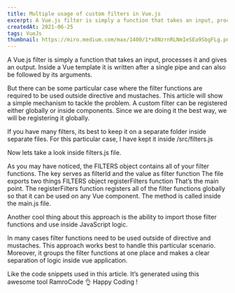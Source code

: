 ```yaml
---
title: Multiple usage of custom filters in Vue.js
excerpt: A Vue.js filter is simply a function that takes an input, processes it and gives an output...
createdAt: 2021-06-25
tags: VueJs
thumbnail: https://miro.medium.com/max/1400/1*x8NzrnRLNmIeSEa9SbgFLg.png
---
```


<g-image src="https://miro.medium.com/max/1400/1*x8NzrnRLNmIeSEa9SbgFLg.png" />

A Vue.js filter is simply a function that takes an input, processes it and gives an output. Inside a Vue template it is written after a single pipe and can also be followed by its arguments.

But there can be some particular case where the filter functions are required to be used outside directive and mustaches. This article will show a simple mechanism to tackle the problem.
A custom filter can be registered either globally or inside components. Since we are doing it the best way, we will be registering it globally.

If you have many filters, its best to keep it on a separate folder inside separate files. For this particular case, I have kept it inside /src/filters.js

Now lets take a look inside filters.js file.

As you may have noticed, the FILTERS object contains all of your filter functions. The key serves as filterId and the value as filter function
The file exports two things
FILTERS object
registerFilters function
That’s the main point. The registerFilters function registers all of the filter functions globally so that it can be used on any Vue component. The method is called inside the main.js file.

Another cool thing about this approach is the ability to import those filter functions and use inside JavaScript logic.

In many cases filter functions need to be used outside of directive and mustaches. This approach works best to handle this particular scenario. Moreover, it groups the filter functions at one place and makes a clear separation of logic inside vue application.

Like the code snippets used in this article. It’s generated using this awesome tool RamroCode 👌
Happy Coding !